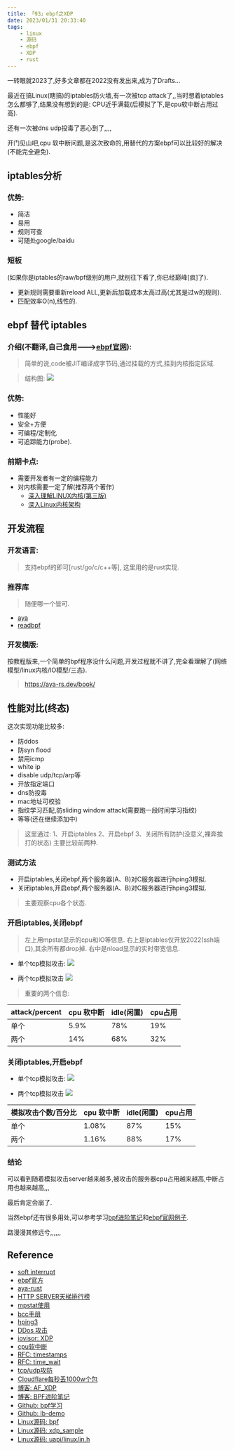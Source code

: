```yaml
---
title: 「93」ebpf之XDP
date: 2023/01/31 20:33:40
tags:
    - linux
    - 源码
    - ebpf
    - XDP
    - rust
---
```



一转眼就2023了,好多文章都在2022没有发出来,成为了Drafts...

最近在搞Linux(瞎搞)的iptables防火墙,有一次被tcp attack了,,当时想着iptables怎么都够了,结果没有想到的是:
CPU近乎满载(后模拟了下,是cpu软中断占用过高).

还有一次被dns udp投毒了恶心到了,,,,

开门见山吧,cpu 软中断问题,是这次致命的,用替代的方案ebpf可以比较好的解决(不能完全避免).

<!--more-->

## iptables分析

### 优势:

* 简洁
* 易用
* 规则可查
* 可随处google/baidu

### 短板

(如果你是iptables的raw/bpf级别的用户,就别往下看了,你已经巅峰[疯]了).

* 更新规则需要重新reload ALL,更新后加载成本太高过高(尤其是过w的规则).
* 匹配效率O(n),线性的.

## ebpf 替代 iptables

### 介绍(不翻译,自己食用--->[ebpf官网](https://ebpf.io/)):


>简单的说,code被JIT编译成字节码,通过挂载的方式,挂到内核指定区域.

>结构图:
![](https://raw.githubusercontent.com/crab21/Images/master/2022/2023-01-31-23-16-16-0e8276bf40a642b19e21f118389b0e3d-202301312316500-6bd787.png)

### 优势:

* 性能好
* 安全+方便
* 可编程/定制化
* 可追踪能力(probe).

### 前期卡点:

* 需要开发者有一定的编程能力
* 对内核需要一定了解(推荐两个著作)
    * [深入理解LINUX内核(第三版)](https://book.douban.com/subject/2287506/)
    * [深入Linux内核架构](https://book.douban.com/subject/4843567/)

## 开发流程

### 开发语言:

>支持ebpf的即可[rust/go/c/c++等], 这里用的是rust实现.

### 推荐库

>随便哪一个皆可.

* [aya](https://github.com/aya-rs/aya)
* [readbpf](https://github.com/foniod/redbpf)


### 开发模版:

按教程版来,一个简单的bpf程序没什么问题,开发过程就不讲了,完全看理解了(网络模型/linux内核/IO模型/三态).

> https://aya-rs.dev/book/

## 性能对比(终态)

这次实现功能比较多:

* 防ddos
* 防syn flood
* 禁用icmp
* white ip
* disable udp/tcp/arp等
* 开放指定端口
* dns防投毒
* mac地址可校验
* 指纹学习匹配,防sliding window attack(需要跑一段时间学习指纹)
* 等等(还在继续添加中)

>这里通过: 1、开启iptables 2、开启ebpf 3、关闭所有防护(没意义,裸奔挨打的状态)
>主要比较前两种.

### 测试方法

* 开启iptables,关闭ebpf,两个服务器(A、B)对C服务器进行hping3模拟.
* 关闭iptables,开启ebpf,两个服务器(A、B)对C服务器进行hping3模拟.

>主要观察cpu各个状态.

### 开启iptables,关闭ebpf

>左上用mpstat显示的cpu和IO等信息.
>右上是iptables仅开放2022(ssh端口),其余所有都drop掉.
>右中是nload显示的实时带宽信息.

* 单个tcp模拟攻击:
![](https://raw.githubusercontent.com/crab21/Images/master/2022/2023-02-01-00-37-16-23f522ecaf76a70ceeba2c81accd0b42-1-1-4f84e3.png)

* 两个tcp模拟攻击
![](https://raw.githubusercontent.com/crab21/Images/master/2022/2023-02-01-00-38-09-98a9cabf5c0b54f9f1a307ffcf96a5cf-1-2-bff12b.png)

>重要的两个信息:

|  attack/percent   |  cpu 软中断  |  idle(闲置)  |  cpu占用 |
|  ----         | ----              |  ----  | ----  |   
| 单个           | 5.9%              |  78% |  19% |
| 两个           | 14%               |  68% |  32% |

### 关闭iptables,开启ebpf


* 单个tcp模拟攻击:
![](https://raw.githubusercontent.com/crab21/Images/master/2022/2023-02-01-00-38-44-bbd5d271793613f99a812c98fe0c4a4f-2-1-e1561d.png)

* 两个tcp模拟攻击
![](https://raw.githubusercontent.com/crab21/Images/master/2022/2023-02-01-00-38-49-9a2d13c91dc81f6d9ef3779c33f76811-2-2-b37c75.png)

|  模拟攻击个数/百分比   |  cpu 软中断  |  idle(闲置)  | cpu占用|
|  ----         | ----               |  ----  | ----  |
| 单个           | 1.08%             |  87% | 15% | 
| 两个           | 1.16%             |  88% | 17%|

### 结论

可以看到随着模拟攻击server越来越多,被攻击的服务器cpu占用越来越高,中断占用也越来越高,,,

最后肯定会崩了.

当然ebpf还有很多用处,可以参考学习[bpf进阶笔记](https://arthurchiao.art/blog/bpf-advanced-notes-2-zh/#2-bpf_map_type_percpu_array)和[ebpf官网例子](https://ebpf.io/applications).


路漫漫其修远兮,,,,,,


## Reference
* [soft interrupt](https://www.kernel.org/doc/htmldocs/kernel-hacking/basics-softirqs.html)
* [ebpf官方](https://ebpf.io/)
* [aya-rust](https://aya-rs.dev/book/aya/aya-tool/#portability-and-different-kernel-versions)
* [HTTP SERVER天梯排行榜](https://www.techempower.com/benchmarks/#section=data-r21)
* [mpstat使用](https://wsgzao.github.io/post/mpstat/)
* [bcc手册](https://github.com/iovisor/bcc/blob/master/docs/reference_guide.md)
* [hping3](https://juejin.cn/post/6993853593476399140)
* [DDos 攻击](https://www.litreily.top/2018/02/22/ddos-attack/)
* [iovisor: XDP](https://www.iovisor.org/technology/xdp)
* [cpu软中断](https://www.cnblogs.com/poloyy/p/13435519.html)
* [RFC: timestamps](https://www.rfc-editor.org/rfc/rfc1323)
* [RFC: time_wait](https://www.rfc-editor.org/rfc/rfc1337.html)
* [tcp/udp攻防](https://cshihong.github.io/2019/05/14/%E7%BD%91%E7%BB%9C%E5%B1%82-TCP-UDP-%E6%94%BB%E5%87%BB%E4%B8%8E%E9%98%B2%E5%BE%A1%E5%8E%9F%E7%90%86/)
* [Cloudflare每秒丢1000w个包](https://blog.cloudflare.com/zh-cn/how-to-drop-10-million-packets-zh-cn/)
* [博客: AF_XDP](https://rexrock.github.io/post/af_xdp1/)
* [博客: BPF进阶笔记](https://arthurchiao.art/blog/bpf-advanced-notes-2-zh/#2-bpf_map_type_percpu_array)
* [Github: bpf学习](https://github.com/DavadDi/bpf_study)
* [Github: lb-demo](https://github.com/shaneutt/ebpf-rust-udp-loadbalancer-demo)
* [Linux源码: bpf](https://github.com/torvalds/linux/blob/master/include/uapi/linux/bpf.h?spm=a2c6h.12873639.article-detail.9.6f07275atwbfFQ&file=bpf.h)
* [Linux源码: xdp_sample](https://github.com/torvalds/linux/blob/22b8077d0fcec86c6ed0e0fce9f7e7e5a4c2d56a/samples/bpf/xdp_sample.bpf.h#L19)
* [Linux源码: uapi/linux/in.h](https://github.com/torvalds/linux/blob/22b8077d0fcec86c6ed0e0fce9f7e7e5a4c2d56a/include/uapi/linux/in.h#L37)